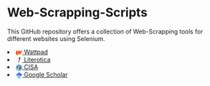 # Web-Scrapping-Scripts

This GitHub repository offers a collection of Web-Scrapping tools for different websites using Selenium.
<Li>  <a href="https://github.com/andreea-39/Web-Scrapping-Scripts/tree/main/wattpad">   <img src="./assets/images/wattpad-icon.png" height="15" align="center">  Wattpad</a></Li>
<Li>  <a href="https://github.com/andreea-39/Web-Scrapping-Scripts/tree/main/literotica"><img src="./assets/images/literotica-icon.png" height="15" align="center"> Literotica</a></Li>
<Li>  <a href="https://github.com/andreea-39/Web-Scrapping-Scripts/tree/main/cisa">   <img src="./assets/images/CISA-icon.png" height="15" align="center"> CISA</a></Li>
<Li>  <a href="https://github.com/andreea-39/Web-Scrapping-Scripts/tree/main/google_scholar">   <img src="./assets/images/google_scholar-icon.png" height="15" align="center"> Google Scholar</a></Li>
